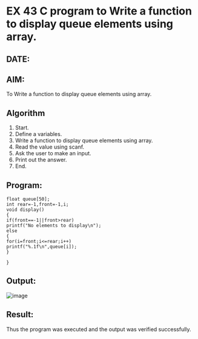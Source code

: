 
# EX 43 C program to Write a function to display queue elements using array.
## DATE:
## AIM:
To Write a function to display queue elements using array.

## Algorithm
1. Start. 
2. Define a variables. 
3. Write a function to display queue elements using array. 
4. Read the value using scanf. 
5. Ask the user to make an input. 
6. Print out the answer. 
7. End.

## Program:
```
float queue[50]; 
int rear=-1,front=-1,i; 
void display() 
{ 
if(front==-1||front>rear) 
printf("No elements to display\n"); 
else 
{ 
for(i=front;i<=rear;i++) 
printf("%.1f\n",queue[i]); 
} 
 
} 

```

## Output:
![image](https://github.com/user-attachments/assets/6b1348f5-936d-4b8f-9478-3a848914c08c)


## Result:
Thus the program was executed and the output was verified successfully.
